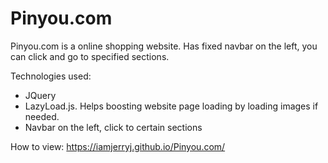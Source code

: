 # Pinyou.com
Pinyou.com is a online shopping website. Has fixed navbar on the left, you can click and go to specified sections. 

Technologies used:
- JQuery
- LazyLoad.js. Helps boosting website page loading by loading images if needed.
- Navbar on the left, click to certain sections

How to view:
https://iamjerryj.github.io/Pinyou.com/
